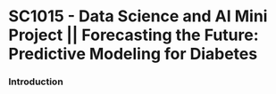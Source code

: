 # SC1015 - Data Science and AI Mini Project || Forecasting the Future: Predictive Modeling for Diabetes 

### Introduction
